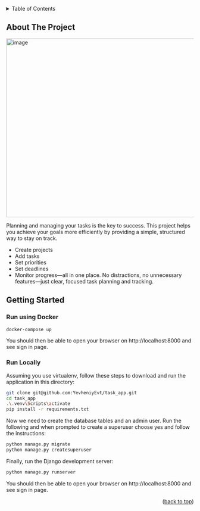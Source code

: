 <a id="readme-top"></a>

<details>
  <summary>Table of Contents</summary>
  <ol>
    <li>
      <a href="#about-the-project">About The Project</a>
    </li>
    <li>
      <a href="#getting-started">Getting Started</a>
      <ul>
        <li><a href="#run-using-docker">Run using Docker</a></li>
        <li><a href="#run-locally">Run Locally</a></li>
      </ul>
    </li>
  </ol>
</details>



## About The Project

<img width="830" height="480" alt="image" src="https://github.com/user-attachments/assets/1428f6d1-c5d3-436b-af7f-bf71791329f9" />

Planning and managing your tasks is the key to success.
This project helps you achieve your goals more efficiently by providing a simple, structured way to stay on track.

* Create projects
* Add tasks
* Set priorities
* Set deadlines
* Monitor progress—all in one place.
No distractions, no unnecessary features—just clear, focused task planning and tracking.

## Getting Started

### Run using Docker
   ```sh
   docker-compose up
   ```

You should then be able to open your browser on http://localhost:8000 and see sign in page.

### Run Locally

Assuming you use virtualenv, follow these steps to download and run the application in this directory:

   ```sh
   git clone git@github.com:YevheniyEvt/task_app.git
   cd task_app
   .\.venv\Scripts\activate
   pip install -r requirements.txt
   ```

Now we need to create the database tables and an admin user. Run the following and when prompted to create a superuser choose yes and follow the instructions:

   ```sh
   python manage.py migrate
   python manage.py createsuperuser
   ```

Finally, run the Django development server:

   ```sh
   python manage.py runserver
   ```

You should then be able to open your browser on http://localhost:8000 and see sign in page.

<p align="right">(<a href="#readme-top">back to top</a>)</p>
